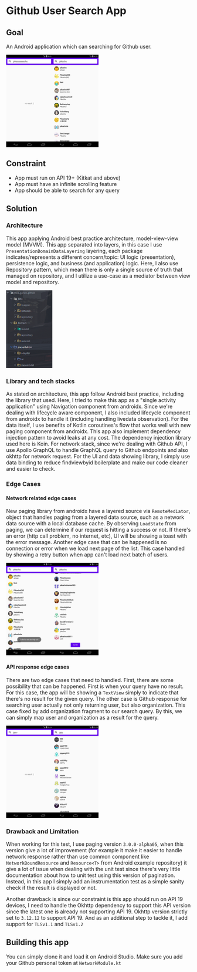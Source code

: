 # Github User Search App

## Goal

An Android application which can searching for Github user.

<img src="assets/Screenshot_1598961100.png" alt="Screenshot_1598961100" width="25%" /><img src="assets/Screenshot_1598961084.png" alt="Screenshot_1598961084" width="25%" /> 

## Constraint

- App must run on API 19+ (Kitkat and above)
- App must have an infinite scrolling feature
- App should be able to search for any query

## Solution

### Architecture

This app applying Android best practice architecture, model-view-view model (MVVM). This app separated into layers, in this case I use `PresentationDomainDataLayering` layering, each package indicates/represents a different concern/topic: UI logic (presentation), persistence logic, and business (and application) logic. Here, I also use Repository pattern, which mean there is only a single source of truth that managed on repository, and I utilize a use-case as a mediator between view model and repository.

<img src="assets/image-20200901185952827.png" alt="image-20200901185952827"  width="25%" />

### Library and tech stacks

As stated on architecture, this app follow Android best practice, including the library that used. Here, I tried to make this app as a "single activity application" using Navigation component from androidx. Since we're dealing with lifecycle aware component, I also included lifecycle component from androidx to handle it (including handling livedata observation). For the data itself, I use benefits of Kotlin coroutines's flow that works well with new paging component from androidx. This app also implement dependency injection pattern to avoid leaks at any cost. The dependency injection library used here is Koin. For network stack, since we're dealing with Github API, I use Apollo GraphQL to handle GraphQL query to Github endpoints and also okhttp for network request. For the UI and data showing library, I simply use data binding to reduce findviewbyid boilerplate and make our code cleaner and easier to check.

### Edge Cases

#### Network related edge cases

New paging library from androidx have a layered source via `RemoteMediator`, object that handles paging from a layered data source, such as a network data source with a local database cache. By observing `LoadState` from paging, we can determine if our request is hitting a success or not. If there's an error (http call problem, no internet, etc), UI will be showing a toast with the error message. Another edge case that can be happened is no connection or error when we load next page of the list. This case handled by showing a retry button when app can't load next batch of users. 

<img src="assets/Screenshot_1598963158.png" alt="Screenshot_1598963158"  width="25%" /><img src="assets/Screenshot_1598963154.png" alt="Screenshot_1598963154"  width="25%" />

#### API response edge cases

There are two edge cases that need to handled. First, there are some possibility that can be happened. First is when your query have no result. For this case, the app will be showing a `TextView` simply to indicate that there's no result for the given query. The other case is Github response for searching user actually not only returning user, but also organization. This case fixed by add organization fragment to our search query. By this, we can simply map user and organization as a result for the query.

<img src="assets/Screenshot_1598963395.png" alt="Screenshot_1598963395" width="25%" /><img src="assets/Screenshot_1598963383.png" alt="Screenshot_1598963383"  width="25%" />

### Drawback and Limitation

When working for this test, I use paging version `3.0.0-alpha05`, when this version give a lot of improvement (for example it make it easier to handle network response rather than use common component like `NetworkBoundResource` and `Resource<T>` from Android example repository) it give a lot of issue when dealing with the unit test since there's very little documentation about how to unit test using this version of pagination. Instead, in this app I simply add an instrumentation test as a simple sanity check if the result is displayed or not.

Another drawback is since our constraint is this app should run on API 19 devices, I need to handle the Okhttp dependency to support this API version since the latest one is already not supporting API 19. Okhttp version strictly set to `3.12.12` to support API 19. And as an additional step to tackle it, I add support for `TLSv1.1` and `TLSv1.2`

## Building this app

You can simply clone it and load it on Android Studio. Make sure you add your Github personal token at `NetworkModule.kt`
